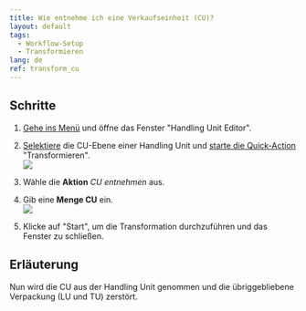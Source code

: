 ```yaml
---
title: Wie entnehme ich eine Verkaufseinheit (CU)?
layout: default
tags:
  - Workflow-Setup
  - Transformieren
lang: de
ref: transform_cu
---
```


## Schritte
1. [Gehe ins Menü](Menu) und öffne das Fenster "Handling Unit Editor".
1. [Selektiere](AuswahlBelege) die CU-Ebene einer Handling Unit und [starte die Quick-Action](AktionStarten) "Transformieren".<br>
![](assets/Transformieren-3dbf1.png)

1. Wähle die **Aktion** *CU entnehmen* aus.
1. Gib eine **Menge CU** ein.<br>
![](assets/Transformieren-5d22f.png)

1. Klicke auf "Start", um die Transformation durchzuführen und das Fenster zu schließen.

## Erläuterung
Nun wird die CU aus der Handling Unit genommen und die übriggebliebene Verpackung (LU und TU) zerstört.
